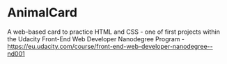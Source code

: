 # AnimalCard
A web-based card to practice HTML and CSS - one of first projects within the Udacity Front-End Web Developer Nanodegree Program - https://eu.udacity.com/course/front-end-web-developer-nanodegree--nd001
